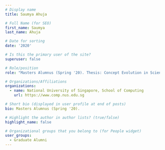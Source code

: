 ```yaml
---
# Display name
title: Saumya Ahuja

# Full Name (for SEO) 
first_name: Saumya
last_name: Ahuja

# Date for sorting
date: '2020'

# Is this the primary user of the site?
superuser: false

# Role/position
role: "Masters Alumnus (Spring '20). Thesis: Concept Evolution in Scientific Literature."

# Organizations/Affiliations
organizations:
  - name: National University of Singapore, School of Computing
    url: https://www.comp.nus.edu.sg

# Short bio (displayed in user profile at end of posts)
bio: Masters Alumnus (Spring '20). 

# Highlight the author in author lists? (true/false)
highlight_name: false

# Organizational groups that you belong to (for People widget)
user_groups:
  - Graduate Alumni
---
```


